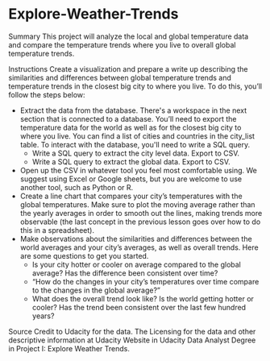 # Explore-Weather-Trends

Summary
This project will analyze the local and global temperature data and compare the temperature trends where you live to overall global temperature trends.

Instructions 
Create a visualization and prepare a write up describing the similarities and differences between global temperature trends and temperature trends in the closest big city to where you live. To do this, you’ll follow the steps below:

- Extract the data from the database. There's a workspace in the next section that is connected to a database. You’ll need to export the temperature data for the world as well as for the closest big city to where you live. You can find a list of cities and countries in the city_list table. To interact with the database, you'll need to write a SQL query.
     - Write a SQL query to extract the city level data. Export to CSV.
     - Write a SQL query to extract the global data. Export to CSV.
- Open up the CSV in whatever tool you feel most comfortable using. We suggest using Excel or Google sheets, but you are welcome to use another tool, such as Python or R.
- Create a line chart that compares your city’s temperatures with the global temperatures. Make sure to plot the moving average rather than the yearly averages in order to smooth out the lines, making trends more observable (the last concept in the previous lesson goes over how to do this in a spreadsheet).
- Make observations about the similarities and differences between the world averages and your city’s averages, as well as overall trends. Here are some questions to get you started.
     - Is your city hotter or cooler on average compared to the global average? Has the difference been consistent over time?
     - “How do the changes in your city’s temperatures over time compare to the changes in the global average?”
     - What does the overall trend look like? Is the world getting hotter or cooler? Has the trend been consistent over the last few hundred years?

Source
Credit to Udacity for the data. The Licensing for the data and other descriptive information at Udacity Website in Udacity Data Analyst Degree in Project I: Explore Weather Trends.
